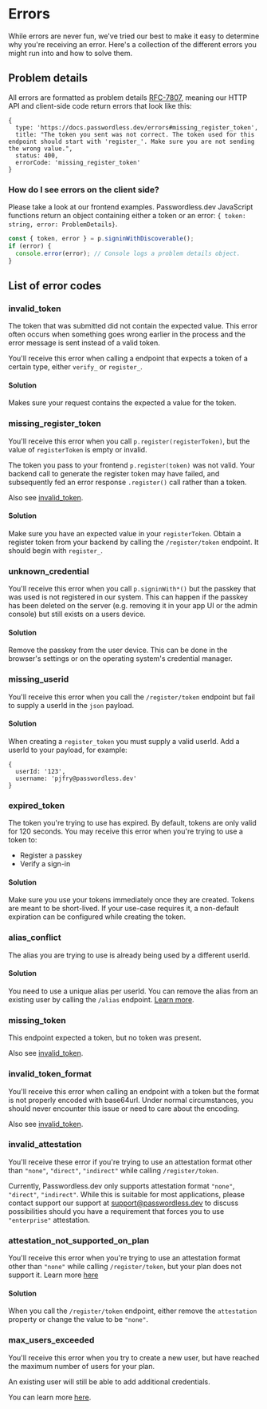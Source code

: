 # Errors

While errors are never fun, we've tried our best to make it easy to determine why you're receiving an error. Here's a collection of the different errors you might run into and how to solve them.

## Problem details

All errors are formatted as problem details [RFC-7807](https://www.rfc-editor.org/rfc/rfc7807), meaning our HTTP API and client-side code return errors that look like this:

```json5
{
  type: 'https://docs.passwordless.dev/errors#missing_register_token',
  title: "The token you sent was not correct. The token used for this endpoint should start with 'register_'. Make sure you are not sending the wrong value.",
  status: 400,
  errorCode: 'missing_register_token'
}
```

### How do I see errors on the client side?

Please take a look at our frontend examples. Passwordless.dev JavaScript functions return an object containing either a token or an error: `{ token: string, error: ProblemDetails}`.

```ts
const { token, error } = p.signinWithDiscoverable();
if (error) {
  console.error(error); // Console logs a problem details object.
}
```

## List of error codes

### invalid_token

The token that was submitted did not contain the expected value. This error often occurs when something goes wrong earlier in the process and the error message is sent instead of a valid token.

You'll receive this error when calling a endpoint that expects a token of a certain type, either `verify_` or `register_`.

#### Solution

Makes sure your request contains the expected a value for the token.

### missing_register_token

You'll receive this error when you call `p.register(registerToken)`, but the value of `registerToken` is empty or invalid.

The token you pass to your frontend `p.register(token)` was not valid. Your backend call to generate the register token may have failed, and subsequently fed an error response `.register()` call rather than a token.

Also see [invalid_token](#invalid-token).

#### Solution

Make sure you have an expected value in your `registerToken`. Obtain a register token from your backend by calling the `/register/token` endpoint. It should begin with `register_`.

### unknown_credential

You'll receive this error when you call `p.signinWith*()` but the passkey that was used is not registered in our system. This can happen if the passkey has been deleted on the server (e.g. removing it in your app UI or the admin console) but still exists on a users device.

#### Solution

Remove the passkey from the user device. This can be done in the browser's settings or on the operating system's credential manager.

### missing_userid

You'll receive this error when you call the `/register/token` endpoint but fail to supply a userId in the `json` payload.

#### Solution

When creating a `register_token` you must supply a valid userId. Add a userId to your payload, for example:

```json5
{
  userId: '123',
  username: 'pjfry@passwordless.dev'
}
```

### expired_token

The token you're trying to use has expired. By default, tokens are only valid for 120 seconds. You may receive this error when you're trying to use a token to:

- Register a passkey
- Verify a sign-in

#### Solution

Make sure you use your tokens immediately once they are created. Tokens are meant to be short-lived. If your use-case requires it, a non-default expiration can be configured while creating the token.

### alias_conflict

The alias you are trying to use is already being used by a different userId.

#### Solution

You need to use a unique alias per userId. You can remove the alias from an existing user by calling the `/alias` endpoint. [Learn more](https://docs.passwordless.dev/guide/api.md#alias).

### missing_token

This endpoint expected a token, but no token was present.

Also see [invalid_token](#invalid-token).

### invalid_token_format

You'll receive this error when calling an endpoint with a token but the format is not properly encoded with base64url. Under normal circumstances, you should never encounter this issue or need to care about the encoding.

Also see [invalid_token](#invalid-token).

### invalid_attestation

You'll receive these error if you're trying to use an attestation format other than `"none"`, `"direct"`, `"indirect"` while calling `/register/token`.

Currently, Passwordless.dev only supports attestation format `"none"`, `"direct"`, `"indirect"`. While this is suitable for most applications, please contact support our support at [support@passwordless.dev](mailto:support@passwordless.dev) to discuss possibilities should you have a requirement that forces you to use `"enterprise"` attestation.

### attestation_not_supported_on_plan

You'll receive this error when you're trying to use an attestation format other than `"none"` while calling `/register/token`, but your plan does not support it. Learn more [here](https://bitwarden.com/products/passwordless/#pricing)

#### Solution

When you call the `/register/token` endpoint, either remove the `attestation` property or change the value to be `"none"`.

### max_users_exceeded

You'll receive this error when you try to create a new user, but have reached the maximum number of users for your plan.

An existing user will still be able to add additional credentials.

You can learn more [here](https://bitwarden.com/products/passwordless/).
